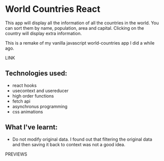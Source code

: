 # World Countries React

This app will display all the information of all the countries in the world. You can sort them by name, population, area and capital. Clicking on the country will display extra information.

This is a remake of my vanilla javascript world-countries app I did a while ago.

LINK

## Technologies used:

- react hooks
- usecontext and usereducer
- high order functions
- fetch api
- asynchronus programming
- css animations

## What I've learnt:

- Do not modify original data. I found out that filtering the original data and then saving it back to context was not a good idea.

PREVIEWS




